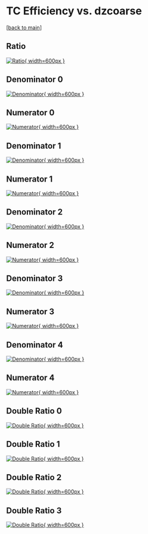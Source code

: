 # TC Efficiency vs. dzcoarse

[[back to main](./)]



## Ratio

[![Ratio](../mtv/var/TC_vtr_211_-1_eff_dzcoarse.png){ width=600px }](../mtv/var/TC_vtr_211_-1_eff_dzcoarse.pdf)

## Denominator 0

[![Denominator](../mtv/den/TC_vtr_211_-1_eff_dzcoarse_den0.png){ width=600px }](../mtv/den/TC_vtr_211_-1_eff_dzcoarse_den0.pdf)

## Numerator 0

[![Numerator](../mtv/num/TC_vtr_211_-1_eff_dzcoarse_num0.png){ width=600px }](../mtv/num/TC_vtr_211_-1_eff_dzcoarse_num0.pdf)

## Denominator 1

[![Denominator](../mtv/den/TC_vtr_211_-1_eff_dzcoarse_den1.png){ width=600px }](../mtv/den/TC_vtr_211_-1_eff_dzcoarse_den1.pdf)

## Numerator 1

[![Numerator](../mtv/num/TC_vtr_211_-1_eff_dzcoarse_num1.png){ width=600px }](../mtv/num/TC_vtr_211_-1_eff_dzcoarse_num1.pdf)

## Denominator 2

[![Denominator](../mtv/den/TC_vtr_211_-1_eff_dzcoarse_den2.png){ width=600px }](../mtv/den/TC_vtr_211_-1_eff_dzcoarse_den2.pdf)

## Numerator 2

[![Numerator](../mtv/num/TC_vtr_211_-1_eff_dzcoarse_num2.png){ width=600px }](../mtv/num/TC_vtr_211_-1_eff_dzcoarse_num2.pdf)

## Denominator 3

[![Denominator](../mtv/den/TC_vtr_211_-1_eff_dzcoarse_den3.png){ width=600px }](../mtv/den/TC_vtr_211_-1_eff_dzcoarse_den3.pdf)

## Numerator 3

[![Numerator](../mtv/num/TC_vtr_211_-1_eff_dzcoarse_num3.png){ width=600px }](../mtv/num/TC_vtr_211_-1_eff_dzcoarse_num3.pdf)

## Denominator 4

[![Denominator](../mtv/den/TC_vtr_211_-1_eff_dzcoarse_den4.png){ width=600px }](../mtv/den/TC_vtr_211_-1_eff_dzcoarse_den4.pdf)

## Numerator 4

[![Numerator](../mtv/num/TC_vtr_211_-1_eff_dzcoarse_num4.png){ width=600px }](../mtv/num/TC_vtr_211_-1_eff_dzcoarse_num4.pdf)

## Double Ratio 0

[![Double Ratio](../mtv/ratio/TC_vtr_211_-1_eff_dzcoarse_ratio0.png){ width=600px }](../mtv/ratio/TC_vtr_211_-1_eff_dzcoarse_ratio0.pdf)

## Double Ratio 1

[![Double Ratio](../mtv/ratio/TC_vtr_211_-1_eff_dzcoarse_ratio1.png){ width=600px }](../mtv/ratio/TC_vtr_211_-1_eff_dzcoarse_ratio1.pdf)

## Double Ratio 2

[![Double Ratio](../mtv/ratio/TC_vtr_211_-1_eff_dzcoarse_ratio2.png){ width=600px }](../mtv/ratio/TC_vtr_211_-1_eff_dzcoarse_ratio2.pdf)

## Double Ratio 3

[![Double Ratio](../mtv/ratio/TC_vtr_211_-1_eff_dzcoarse_ratio3.png){ width=600px }](../mtv/ratio/TC_vtr_211_-1_eff_dzcoarse_ratio3.pdf)

